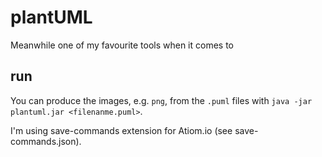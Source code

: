 # plantUML

Meanwhile one of my favourite tools when it comes to

## run

You can produce the images, e.g. `png`, from the `.puml` files with `java -jar plantuml.jar <filenanme.puml>`.

I'm using save-commands extension for Atiom.io (see save-commands.json).
